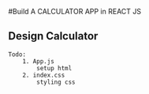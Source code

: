#Build A CALCULATOR APP in REACT JS

## Design Calculator

    Todo:
        1. App.js
            setup html
        2. index.css
            styling css
